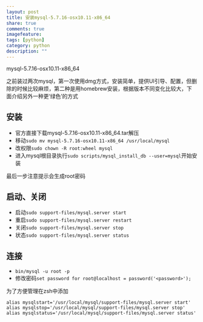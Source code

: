 ```yaml
---
layout: post
title: 安装mysql-5.7.16-osx10.11-x86_64
share: true
comments: true
imagefeature:
tags: [python]
category: python
description: ""
---
```


mysql-5.7.16-osx10.11-x86_64

<!--more-->
    
    
之前装过两次mysql，第一次使用dmg方式，安装简单，提供UI引导、配置，但删除的时候比较麻烦，第二种是用homebrew安装，根据版本不同变化比较大，下面介绍另外一种更‘绿色’的方式

## 安装

* 官方直接下载mysql-5.7.16-osx10.11-x86_64.tar解压
* 移动`sudo mv mysql-5.7.16-osx10.11-x86_64 /usr/local/mysql`
* 改权限`sudo chown -R root:wheel mysql`
* 进入mysql根目录执行`sudo scripts/mysql_install_db --user=mysql`开始安装

最后一步注意提示会生成root密码



## 启动、关闭

* 启动`sudo support-files/mysql.server start`
* 重启`sudo support-files/mysql.server restart`
* 关闭`sudo support-files/mysql.server stop`
* 状态`sudo support-files/mysql.server status`



## 连接

* `bin/mysql -u root -p`
* 修改密码`set password for root@localhost = password('<password>');`

为了方便管理在zsh中添加

	alias mysqlstart='/usr/local/mysql/support-files/mysql.server start'
	alias mysqlstop='/usr/local/mysql/support-files/mysql.server stop'
	alias mysqlstatus='/usr/local/mysql/support-files/mysql.server status'
	


